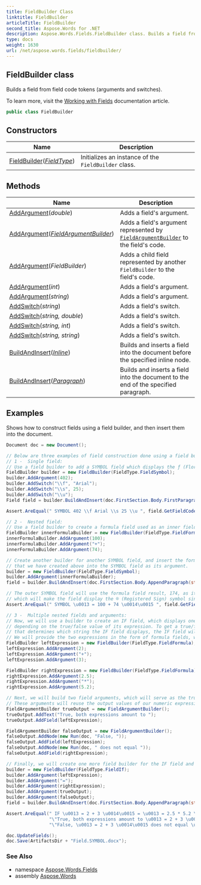 ```yaml
---
title: FieldBuilder Class
linktitle: FieldBuilder
articleTitle: FieldBuilder
second_title: Aspose.Words for .NET
description: Aspose.Words.Fields.FieldBuilder class. Builds a field from field code tokens arguments and switches in C#.
type: docs
weight: 1630
url: /net/aspose.words.fields/fieldbuilder/
---
```

## FieldBuilder class

Builds a field from field code tokens (arguments and switches).

To learn more, visit the [Working with Fields](https://docs.aspose.com/words/net/working-with-fields/) documentation article.

```csharp
public class FieldBuilder
```

## Constructors

| Name | Description |
| --- | --- |
| [FieldBuilder](fieldbuilder/)(*[FieldType](../fieldtype/)*) | Initializes an instance of the `FieldBuilder` class. |

## Methods

| Name | Description |
| --- | --- |
| [AddArgument](../../aspose.words.fields/fieldbuilder/addargument/#addargument_2)(*double*) | Adds a field's argument. |
| [AddArgument](../../aspose.words.fields/fieldbuilder/addargument/#addargument)(*[FieldArgumentBuilder](../fieldargumentbuilder/)*) | Adds a field's argument represented by [`FieldArgumentBuilder`](../fieldargumentbuilder/) to the field's code. |
| [AddArgument](../../aspose.words.fields/fieldbuilder/addargument/#addargument_1)(*FieldBuilder*) | Adds a child field represented by another `FieldBuilder` to the field's code. |
| [AddArgument](../../aspose.words.fields/fieldbuilder/addargument/#addargument_3)(*int*) | Adds a field's argument. |
| [AddArgument](../../aspose.words.fields/fieldbuilder/addargument/#addargument_4)(*string*) | Adds a field's argument. |
| [AddSwitch](../../aspose.words.fields/fieldbuilder/addswitch/#addswitch)(*string*) | Adds a field's switch. |
| [AddSwitch](../../aspose.words.fields/fieldbuilder/addswitch/#addswitch_1)(*string, double*) | Adds a field's switch. |
| [AddSwitch](../../aspose.words.fields/fieldbuilder/addswitch/#addswitch_2)(*string, int*) | Adds a field's switch. |
| [AddSwitch](../../aspose.words.fields/fieldbuilder/addswitch/#addswitch_3)(*string, string*) | Adds a field's switch. |
| [BuildAndInsert](../../aspose.words.fields/fieldbuilder/buildandinsert/#buildandinsert)(*[Inline](../../aspose.words/inline/)*) | Builds and inserts a field into the document before the specified inline node. |
| [BuildAndInsert](../../aspose.words.fields/fieldbuilder/buildandinsert/#buildandinsert_1)(*[Paragraph](../../aspose.words/paragraph/)*) | Builds and inserts a field into the document to the end of the specified paragraph. |

## Examples

Shows how to construct fields using a field builder, and then insert them into the document.

```csharp
Document doc = new Document();

// Below are three examples of field construction done using a field builder.
// 1 -  Single field:
// Use a field builder to add a SYMBOL field which displays the ƒ (Florin) symbol.
FieldBuilder builder = new FieldBuilder(FieldType.FieldSymbol);
builder.AddArgument(402);
builder.AddSwitch("\\f", "Arial");
builder.AddSwitch("\\s", 25);
builder.AddSwitch("\\u");
Field field = builder.BuildAndInsert(doc.FirstSection.Body.FirstParagraph);

Assert.AreEqual(" SYMBOL 402 \\f Arial \\s 25 \\u ", field.GetFieldCode());

// 2 -  Nested field:
// Use a field builder to create a formula field used as an inner field by another field builder.
FieldBuilder innerFormulaBuilder = new FieldBuilder(FieldType.FieldFormula);
innerFormulaBuilder.AddArgument(100);
innerFormulaBuilder.AddArgument("+");
innerFormulaBuilder.AddArgument(74);

// Create another builder for another SYMBOL field, and insert the formula field
// that we have created above into the SYMBOL field as its argument. 
builder = new FieldBuilder(FieldType.FieldSymbol);
builder.AddArgument(innerFormulaBuilder);
field = builder.BuildAndInsert(doc.FirstSection.Body.AppendParagraph(string.Empty));

// The outer SYMBOL field will use the formula field result, 174, as its argument,
// which will make the field display the ® (Registered Sign) symbol since its character number is 174.
Assert.AreEqual(" SYMBOL \u0013 = 100 + 74 \u0014\u0015 ", field.GetFieldCode());

// 3 -  Multiple nested fields and arguments:
// Now, we will use a builder to create an IF field, which displays one of two custom string values,
// depending on the true/false value of its expression. To get a true/false value
// that determines which string the IF field displays, the IF field will test two numeric expressions for equality.
// We will provide the two expressions in the form of formula fields, which we will nest inside the IF field.
FieldBuilder leftExpression = new FieldBuilder(FieldType.FieldFormula);
leftExpression.AddArgument(2);
leftExpression.AddArgument("+");
leftExpression.AddArgument(3);

FieldBuilder rightExpression = new FieldBuilder(FieldType.FieldFormula);
rightExpression.AddArgument(2.5);
rightExpression.AddArgument("*");
rightExpression.AddArgument(5.2);

// Next, we will build two field arguments, which will serve as the true/false output strings for the IF field.
// These arguments will reuse the output values of our numeric expressions.
FieldArgumentBuilder trueOutput = new FieldArgumentBuilder();
trueOutput.AddText("True, both expressions amount to ");
trueOutput.AddField(leftExpression);

FieldArgumentBuilder falseOutput = new FieldArgumentBuilder();
falseOutput.AddNode(new Run(doc, "False, "));
falseOutput.AddField(leftExpression);
falseOutput.AddNode(new Run(doc, " does not equal "));
falseOutput.AddField(rightExpression);

// Finally, we will create one more field builder for the IF field and combine all of the expressions. 
builder = new FieldBuilder(FieldType.FieldIf);
builder.AddArgument(leftExpression);
builder.AddArgument("=");
builder.AddArgument(rightExpression);
builder.AddArgument(trueOutput);
builder.AddArgument(falseOutput);
field = builder.BuildAndInsert(doc.FirstSection.Body.AppendParagraph(string.Empty));

Assert.AreEqual(" IF \u0013 = 2 + 3 \u0014\u0015 = \u0013 = 2.5 * 5.2 \u0014\u0015 " +
                "\"True, both expressions amount to \u0013 = 2 + 3 \u0014\u0015\" " +
                "\"False, \u0013 = 2 + 3 \u0014\u0015 does not equal \u0013 = 2.5 * 5.2 \u0014\u0015\" ", field.GetFieldCode());

doc.UpdateFields();
doc.Save(ArtifactsDir + "Field.SYMBOL.docx");
```

### See Also

* namespace [Aspose.Words.Fields](../../aspose.words.fields/)
* assembly [Aspose.Words](../../)
